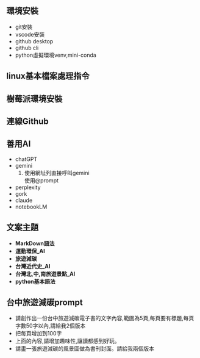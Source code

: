 ## 環境安裝
- git安裝
- vscode安裝
- github desktop
- github cli
- python虛擬環境venv,mini-conda
## linux基本檔案處理指令
## 樹莓派環境安裝
## 連線Github
## 善用AI
- chatGPT
- gemini
  1. 使用網址列直接呼叫gemini\
     使用@prompt
- perplexity
- gork
- claude
- notebookLM

## 文案主題
- **MarkDown語法**
- **運動環保_AI**
- **旅遊減碳**
- **台灣近代史_AI**
- **台灣北,中,南旅遊景點_AI**
- **python基本語法**

## 台中旅遊減碳prompt
- 請創作出一份台中旅遊減碳電子書的文字內容,範圍為5頁,每頁要有標題,每頁字數50字以內,請給我2個版本
- 把每頁增加到100字
- 上面的內容,請增加趣味性,讓讀都感到好玩。
- 請畫一張旅遊減碳的風景圖做為書刊封面。請給我兩個版本

